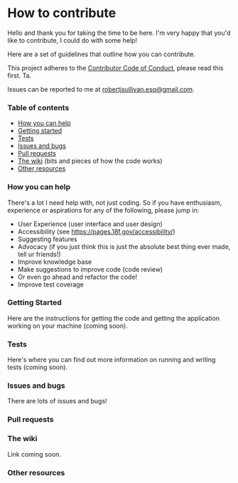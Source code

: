 # How to contribute

Hello and thank you for taking the time to be here. I'm very happy that you'd like to contribute, I could do with some help!

Here are a set of guidelines that outline how you can contribute.

This project adheres to the [Contributor Code of Conduct](http://contributor-covenant.org/version/1/3/0/), please read this first. Ta.

Issues can be reported to me at robertjsullivan.esq@gmail.com.


### Table of contents

- [How you can help](#how-you-can-help)
- [Getting started](#getting-started) 
- [Tests](#tests)
- [Issues and bugs](#issues-and-bugs)
- [Pull requests](#pull-requests)
- [The wiki](#the-wiki) (bits and pieces of how the code works)
- [Other resources](#other-resources)

### How you can help
 
There's a lot I need help with, not just coding. So if you have enthusiasm, experience or aspirations for any of the following, please jump in:

 -  User Experience (user interface and user design)
 -  Accessibility (see https://pages.18f.gov/accessibility/)
 -  Suggesting features
 -  Advocacy (if you just think this is just the absolute best thing ever made, tell ur friends!)
 -  Improve knowledge base
 -  Make suggestions to improve code (code review)
 -  Or even go ahead and refactor the code!
 -  Improve test coverage


### Getting Started
 
Here are the instructions for getting the code and getting the application working on your machine (coming soon).

### Tests
 
Here's where you can find out more information on running and writing tests (coming soon).

### Issues and bugs

 There are lots of issues and bugs!

### Pull requests
 
 
### The wiki
 
 Link coming soon.

 
### Other resources


